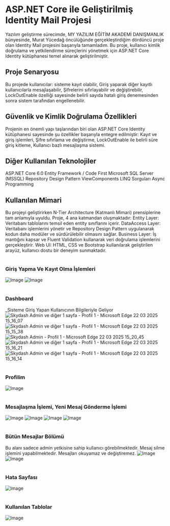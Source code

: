 # ASP.NET Core ile Geliştirilmiş Identity Mail Projesi

Yazılım geliştirme sürecimde, MY YAZILIM EĞİTİM AKADEMİ DANIŞMANLIK bünyesinde, Murat Yücedağ öncülüğünde gerçekleştirdiğim dördüncü proje olan Identity Mail projesini başarıyla tamamladım. Bu proje, kullanıcı kimlik doğrulama ve yetkilendirme süreçlerini yönetmek için ASP.NET Core Identity kütüphanesi temel alınarak geliştirilmiştir.

##  Proje Senaryosu
Bu projede kullanıcılar:  sisteme kayıt olabilir, Giriş yaparak diğer kayıtlı kullanıcılarla mesajlaşabilir, Şifrelerini sıfırlayabilir ve değiştirebilir, LockOutEnable özelliği sayesinde belirli sayıda hatalı giriş denemesinden sonra sistem tarafından engellenebilir.

## Güvenlik ve Kimlik Doğrulama Özellikleri
Projenin en önemli yapı taşlarından biri olan ASP.NET Core Identity kütüphanesi sayesinde şu özellikler başarıyla entegre edilmiştir:
Kayıt ve giriş işlemleri,
Şifre sıfırlama ve değiştirme,
LockOutEnable ile belirli süre giriş kitleme,
Kullanıcı bazlı mesajlaşma sistemi.


## Diğer Kullanılan Teknolojiler
ASP.NET Core 6.0
Entity Framework / Code First
Microsoft SQL Server (MSSQL)
Repository Design Pattern
ViewComponents
LINQ Sorguları
Async Programming

## Kullanılan  Mimari
Bu projeyi geliştirirken N-Tier Architecture (Katmanlı Mimari) prensiplerine tam anlamıyla uyuldu. Proje, 4 ana katmandan oluşmaktadır:
 Entity Layer: Veritabanı tablolarını temsil eden entity sınıflarını içerir.
 DataAccess Layer: Veritabanı işlemlerini yönetir ve Repository Design Pattern uygulanarak kodun daha modüler ve sürdürülebilir olmasını sağlar.
 Business Layer: İş mantığını kapsar ve Fluent Validation kullanarak veri doğrulama işlemlerini gerçekleştirir.
 Web UI: HTML, CSS ve Bootstrap kullanılarak geliştirilen arayüz, kullanıcı dostu bir deneyim sunmaktadır.
<br/>
<br/>
### Giriş Yapma Ve Kayıt Olma İşlemleri
![Image](https://github.com/user-attachments/assets/3dcb4b08-6522-455f-ac67-749af730162f)
![Image](https://github.com/user-attachments/assets/7dd30970-c976-4bd4-882c-953e334b7e64)
<br/>
<br/>
 ### Dashboard 
 _Sisteme Giriş Yapan Kullanıcının Bilgileriyle Geliyor
![Skydash Admin ve diğer 1 sayfa - Profil 1 - Microsoft​ Edge 22 03 2025 15_16_07](https://github.com/user-attachments/assets/f8776e0b-e275-4d89-b089-1e624e14316e)
![Skydash Admin ve diğer 1 sayfa - Profil 1 - Microsoft​ Edge 22 03 2025 15_15_38](https://github.com/user-attachments/assets/78ae46fc-1dc7-4100-8fd2-98ed2aec7e02)
![Skydash Admin - Profil 1 - Microsoft​ Edge 22 03 2025 15_20_45](https://github.com/user-attachments/assets/754f4997-ed8e-4a68-baf7-4f959dd7af3e)
![Skydash Admin ve diğer 1 sayfa - Profil 1 - Microsoft​ Edge 22 03 2025 15_16_21](https://github.com/user-attachments/assets/e85bec44-50fd-4cec-8687-43c73a32f90a)
![Skydash Admin ve diğer 1 sayfa - Profil 1 - Microsoft​ Edge 22 03 2025 15_16_14](https://github.com/user-attachments/assets/a0c60bf0-cc32-4f71-9a71-461f80a38a26)
<br/>
<br/>
### Profilim 
![Image](https://github.com/user-attachments/assets/1ab93967-d117-4f27-94b4-11cbf2f1a894)
<br/>
<br/>
### Mesajlaşma İşlemi, Yeni Mesaj Gönderme İşlemi
![Image](https://github.com/user-attachments/assets/21972e8a-9f40-4423-8cf1-a819cc4acedb)
![Image](https://github.com/user-attachments/assets/21d1568c-2a11-4681-8de1-49b73969e296)
![Image](https://github.com/user-attachments/assets/b8ac3fcc-11a4-4e80-b08e-04e03f3bccd4)
![Image](https://github.com/user-attachments/assets/dfc48432-d812-4cf5-8485-0b20aeecbfda)
<br/>
<br/>
### Bütün Mesajlar Bölümü
Bu alanı sadece admin yetkisine sahip kullanıcı görebilmektedir. Mesaj silme işlemini yapabilmektedir. Mesajları okuyamaz ve  değiştiremez.
![Image](https://github.com/user-attachments/assets/34a0730e-f961-4503-9c17-ff79c86248ec)
![Image](https://github.com/user-attachments/assets/bc715696-1b6d-45a0-b697-70ffad2803d7)
<br/>
<br/>
### Hata Sayfası
![Image](https://github.com/user-attachments/assets/803d03ca-002c-4b14-bfed-c43932f6cf9a)
<br/>
<br/>
### Kullanılan Tablolar
![Image](https://github.com/user-attachments/assets/d3b325f3-2d5c-4eac-8791-5a3c6eec3cf4)
